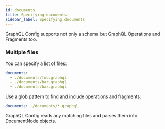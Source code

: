 ```yaml
---
id: documents
title: Specifying documents
sidebar_label: Specifying documents
---
```


GraphQL Config supports not only a schema but GraphQL Operations and Fragments too.

### Multiple files

You can specify a list of files:

```yaml
documents:
  - ./documents/foo.graphql
  - ./documents/bar.graphql
  - ./documents/baz.graphql
```

Use a glob pattern to find and include operations and fragments:

```yaml
documents: ./documents/*.graphql
```

GraphQL Config reads any matching files and parses them into DocumentNode objects.

